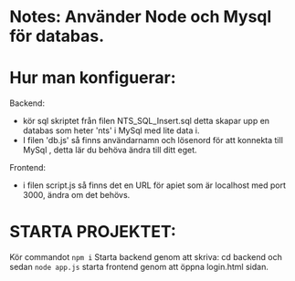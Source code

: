 # Notes: Använder Node och Mysql för databas.

# Hur man konfiguerar:
Backend:
- kör sql skriptet från filen NTS_SQL_Insert.sql detta skapar upp en databas som heter 'nts' i MySql med lite data i. 
- I filen 'db.js' så finns användarnamn och lösenord för att konnekta till MySql , detta lär du behöva ändra till ditt eget. 

Frontend: 
- i filen script.js så finns det en URL för apiet som är localhost med port 3000, ändra om det behövs.

# STARTA PROJEKTET:
Kör commandot ```npm i```
Starta backend genom att skriva: cd backend och sedan ```node app.js```
starta frontend genom att öppna login.html sidan.

